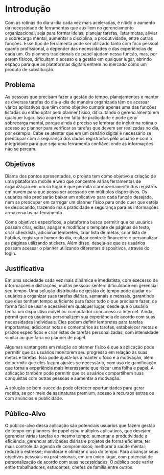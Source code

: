# Introdução

Com as rotinas do dia-a-dia cada vez mais aceleradas, é nítido o aumento da necessidade de ferramentas que auxiliem no gerenciamento organizacional, seja para formar ideias, planejar tarefas, listar metas, aliviar a sobrecarga mental, aumentar a disciplina, a produtividade, entre outras funções. Esse tipo de ferramenta pode ser utilizado tanto com foco pessoal quanto profissional, a depender das necessidades e das experiências de cada um. Os planners tradicionais de papel ajudam nessa função, mas, por serem físicos, dificultam o acesso e a gestão em qualquer lugar, abrindo espaço para que as plataformas digitais entrem no mercado como um produto de substituição.

## Problema

As pessoas que precisam fazer a gestão do tempo, planejamentos e manter as diversas tarefas do dia-a-dia de maneira organizada têm de acessar vários aplicativos que têm como objetivo cumprir apenas uma das funções listadas ou então optar pelo planner físico, dificultando o gerenciamento em qualquer lugar. Isso acarreta em falta de praticidade e pode gerar sobrecarga mental, porque ainda é preciso se lembrar de incluir na rotina o acesso ao planner para verificar as tarefas que devem ser realizadas no dia, por exemplo. Cabe se atentar que em um cenário digital é necessário se preocupar com a segurança dos dados registrados pelo usuário e com a integridade para que seja uma ferramenta confiável onde as informações não se percam.

## Objetivos

Diante dos pontos apresentados, o projeto tem como objetivo a criação de uma plataforma mobile e web que concentre várias ferramentas de organização em um só lugar e que permita o armazenamento dos registros em nuvem para que possa ser acessado em múltiplos dispositivos. Os usuários não precisarão baixar um aplicativo para cada função desejada, nem se preocupar em carregar um planner físico para onde quer que esteja se deslocando, trazendo mais praticidade e segurança para as informações armazenadas na ferramenta.

Como objetivos específicos, a plataforma busca permitir que os usuários possam criar, editar, apagar e modificar o template de páginas de texto, criar checklists, adicionar lembretes, criar lista de metas, criar lista de hábitos, registrar o humor do dia, realizar controle financeiro e personalizar as páginas utilizando stickers. Além disso, deseja-se que os usuários possam acessar o planner utilizando diferentes dispositivos, através do login.

## Justificativa

Em uma sociedade cada vez mais dinâmica e imediatista, com execesso de informações e distrações, muitas pessoas sentem dificuldade em gerenciar seu tempo. Uma solução distribuída de gestão de tempo pode ajudar os usuários a organizar suas tarefas diárias, semanais e mensais, garantindo que eles tenham tempo suficiente para fazer tudo o que precisam fazer, de forma fácil de usar e acessível em qualquer lugar, desde que o usuário tenha um dispositivo móvel ou computador com acesso à Internet. Ainda, permit que os usuários personalizem sua experiência de acordo com suas necessidades individuais. Eles podem definir lembretes para tarefas importantes, adicionar notas e comentários às tarefas, estabelecer metas e prazos específicos e criar listas de tarefas personalizadas, com intensidade similar ao que faria no planner de papel. 

Algumas vantangens em relação ao planner físico é que a aplicação pode permitir que os usuários monitorem seu progresso em relação às suas metas e tarefas. Isso pode ajudá-los a manter o foco e a motivação, além de permitir que eles façam ajustes se necessário, com uso de gamificação que torna a experiência mais interessante que riscar uma folha e papel. A aplicação também pode permitir que os usuários compartilhem suas conquistas com outras pessoas e aumentar a motivação. 

A solução se bem-sucedida pode oferecer oportunidades para gerar receita, se por meio de assinaturas premium, acesso à recursos extras ou com anúncios e publicidade.

## Público-Alvo

O público-alvo dessa aplicação são potenciais usuários que fazem gestão de tempo em planners de papel e/ou múltiplos aplicativos, que desejam: gerenciar várias tarefas ao mesmo tempo; aumentar a produtividade e eficiência; gerenciar atividades diárias e projetos de forma eficiente; ter mais controle da agenda de compromissos; melhorar a saúde mental; reduzir o estresse; monitorar e otimizar o uso do tempo. Para alcançar seus objetivos pessoais ou profissionais, em um único lugar, com potencial de personalização de acordo com suas necessidades. O público pode variar entre trabalhadores, estudantes, chefes de família entre outros. 
